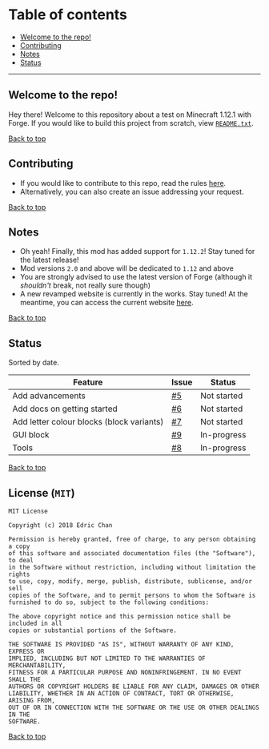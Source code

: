 <a name="top"></a>
# Table of contents
- [Welcome to the repo!](#welcome-to-the-repo-)
- [Contributing](#contributing)
- [Notes](#notes)
- [Status](#status)

---
## Welcome to the repo!
Hey there! Welcome to this repository about a test on Minecraft 1.12.1 with Forge.
If you would like to build this project from scratch, view [`README.txt`](/README.txt).

[Back to top](#top)
## Contributing
* If you would like to contribute to this repo, read the rules [here](/.github/CONTRIBUTING.md).
* Alternatively, you can also create an issue addressing your request.

[Back to top](#top)
## Notes
* Oh yeah! Finally, this mod has added support for `1.12.2`! Stay tuned for the latest release!
* Mod versions `2.0` and above will be dedicated to `1.12` and above
* You are strongly advised to use the latest version of Forge (although it _shouldn't_ break, not really sure though)
* A new revamped website is currently in the works. Stay tuned! At the meantime, you can access the current website [here][website].

[Back to top](#top)
## Status
Sorted by date.

Feature | Issue | Status
--- | --- | ---
Add advancements | [#5][5] | Not started
Add docs on getting started | [#6][6] | Not started
Add letter colour blocks (block variants) | [#7][7] | Not started
GUI block | [#9][9] | In-progress
Tools | [#8][8] | In-progress

[Back to top](#top)
## License (`MIT`)
```
MIT License

Copyright (c) 2018 Edric Chan

Permission is hereby granted, free of charge, to any person obtaining a copy
of this software and associated documentation files (the "Software"), to deal
in the Software without restriction, including without limitation the rights
to use, copy, modify, merge, publish, distribute, sublicense, and/or sell
copies of the Software, and to permit persons to whom the Software is
furnished to do so, subject to the following conditions:

The above copyright notice and this permission notice shall be included in all
copies or substantial portions of the Software.

THE SOFTWARE IS PROVIDED "AS IS", WITHOUT WARRANTY OF ANY KIND, EXPRESS OR
IMPLIED, INCLUDING BUT NOT LIMITED TO THE WARRANTIES OF MERCHANTABILITY,
FITNESS FOR A PARTICULAR PURPOSE AND NONINFRINGEMENT. IN NO EVENT SHALL THE
AUTHORS OR COPYRIGHT HOLDERS BE LIABLE FOR ANY CLAIM, DAMAGES OR OTHER
LIABILITY, WHETHER IN AN ACTION OF CONTRACT, TORT OR OTHERWISE, ARISING FROM,
OUT OF OR IN CONNECTION WITH THE SOFTWARE OR THE USE OR OTHER DEALINGS IN THE
SOFTWARE.
```
[Back to top](#top)
<!-- Issues -->
[5]: https://github.com/Chan4077/First-Mod/issues/5
[6]: https://github.com/Chan4077/First-Mod/issues/6
[7]: https://github.com/Chan4077/First-Mod/issues/7
[8]: https://github.com/Chan4077/First-Mod/issues/8
[9]: https://github.com/Chan4077/First-Mod/issues/9

<!-- Other links -->
[website]: https://chan4077.github.io/First-Mod

